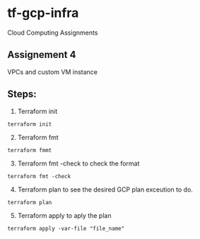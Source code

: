 # tf-gcp-infra
Cloud Computing Assignments

## Assignement 4

VPCs and custom VM instance

## Steps:

1. Terraform init

`terraform init`

2. Terraform fmt

`terraform fmmt`

3. Terraform fmt -check to check the format

`terraform fmt -check`

4. Terraform plan to see the desired GCP plan exceution to do.

`terraform plan`

5. Terraform apply to aply the plan

`terraform apply -var-file "file_name"`